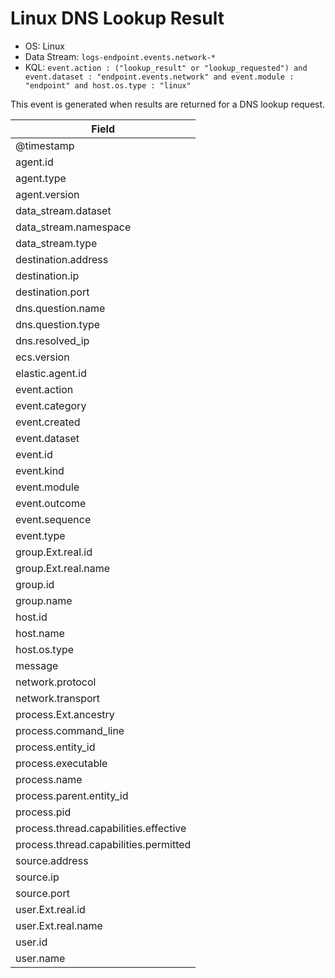 # Linux DNS Lookup Result

- OS: Linux
- Data Stream: `logs-endpoint.events.network-*`
- KQL: `event.action : ("lookup_result" or "lookup_requested") and event.dataset : "endpoint.events.network" and event.module : "endpoint" and host.os.type : "linux"`

This event is generated when results are returned for a DNS lookup request.

| Field |
|---|
| @timestamp |
| agent.id |
| agent.type |
| agent.version |
| data_stream.dataset |
| data_stream.namespace |
| data_stream.type |
| destination.address |
| destination.ip |
| destination.port |
| dns.question.name |
| dns.question.type |
| dns.resolved_ip |
| ecs.version |
| elastic.agent.id |
| event.action |
| event.category |
| event.created |
| event.dataset |
| event.id |
| event.kind |
| event.module |
| event.outcome |
| event.sequence |
| event.type |
| group.Ext.real.id |
| group.Ext.real.name |
| group.id |
| group.name |
| host.id |
| host.name |
| host.os.type |
| message |
| network.protocol |
| network.transport |
| process.Ext.ancestry |
| process.command_line |
| process.entity_id |
| process.executable |
| process.name |
| process.parent.entity_id |
| process.pid |
| process.thread.capabilities.effective |
| process.thread.capabilities.permitted |
| source.address |
| source.ip |
| source.port |
| user.Ext.real.id |
| user.Ext.real.name |
| user.id |
| user.name |


